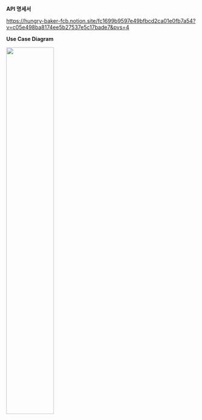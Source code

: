 <b>API 명세서</b>

https://hungry-baker-fcb.notion.site/fc1699b9597e49bfbcd2ca01e0fb7a54?v=c05e498ba8174ee5b27537e5c17bade7&pvs=4

<b> Use Case Diagram </b>

[<img src="https://velog.velcdn.com/images/kim_table_next/post/8c128fbd-fe7e-4ede-9d41-11fc0334a812/image.jpg" width=50%>](https://drive.google.com/file/d/1swpl8J-wMszbvg_rhX-6Ri8N4KRnb1gn/view?usp=sharing)
